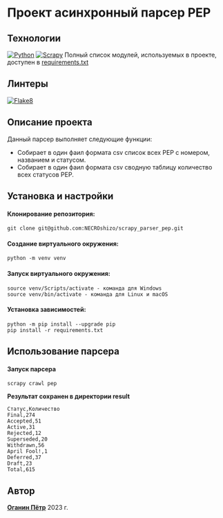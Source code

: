 
# Проект асинхронный парсер PEP
## Технологии
[![Python](https://img.shields.io/badge/-Python-464646?style=flat&logo=Python&logoColor=56C0C0&color=gray)](https://www.python.org/) [![Scrapy](https://img.shields.io/badge/-Scrapy-464646?style=flat&logoColor=56C0C0&color=gray)](https://scrapy.org/) 
Полный список модулей, используемых в проекте, доступен в [requirements.txt](https://github.com/NECROshizo/scrapy_parser_pep/blob/main/requirements.txt)
## Линтеры
[![Flake8](https://img.shields.io/badge/-flake8-464646?style=flat&logo=flake8&logoColor=56C0C0&color=gray)](https://flake8.pycqa.org/)

## Описание проекта
Данный парсер выполняет следующие функции:
- Собирает в один фаил формата csv список всех PEP с номером, названием и статусом.
- Собирает в один фаил формата csv сводную таблицу количество всех статусов PEP.

## Установка и настройки
#### Клонирование репозитория:

```
git clone git@github.com:NECROshizo/scrapy_parser_pep.git
```

#### Создание виртуального окружения:

```
python -m venv venv
```

#### Запуск виртуального окружения:

```
source venv/Scripts/activate - команда для Windows
source venv/bin/activate - команда для Linux и macOS
```
#### Установка зависимостей:

```
python -m pip install --upgrade pip
pip install -r requirements.txt
```
## Использование парсера
#### Запуск парсера
```
scrapy crawl pep
```
**Результат сохранен в директории result**
```
Статус,Количество
Final,274
Accepted,51
Active,31
Rejected,12
Superseded,20
Withdrawn,56
April Fool!,1
Deferred,37
Draft,23
Total,615
```

## Автор
[**Оганин Пётр**](https://github.com/NECROshizo) 
2023 г.
